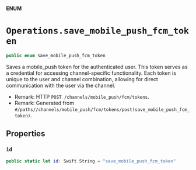 **ENUM**

# `Operations.save_mobile_push_fcm_token`

```swift
public enum save_mobile_push_fcm_token
```

Saves a mobile_push token for the authenticated user. This token serves as a credential for accessing channel-specific functionality. Each token is unique to the user and channel combination, allowing for direct communication with the user via the channel.

- Remark: HTTP `POST /channels/mobile_push/fcm/tokens`.
- Remark: Generated from `#/paths//channels/mobile_push/fcm/tokens/post(save_mobile_push_fcm_token)`.

## Properties
### `id`

```swift
public static let id: Swift.String = "save_mobile_push_fcm_token"
```
